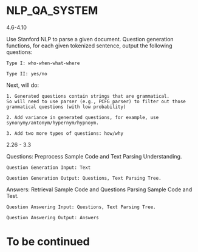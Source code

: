 # NLP_QA_SYSTEM

4.6-4.10

  Use Stanford NLP to parse a given document. Question generation functions, for each given tokenized     sentence, output the following questions:
    
    Type I: who-when-what-where

    Type II: yes/no

  Next, will do:

    1. Generated questions contain strings that are grammatical. 
    So will need to use parser (e.g., PCFG parser) to filter out those grammatical questions (with low probability)

    2. Add variance in generated questions, for example, use synonymy/antonym/hypernym/hypnoym.

    3. Add two more types of questions: how/why


2.26 - 3.3

  Questions: Preprocess Sample Code and Text Parsing Understanding.
  
    Question Generation Input: Text
    
    Question Generation Output: Questions, Text Parsing Tree.
  
  Answers: Retrieval Sample Code and Questions Parsing Sample Code and Test.
  
    Question Answering Input: Questions, Text Parsing Tree.
    
    Question Answering Output: Answers
    
# To be continued
